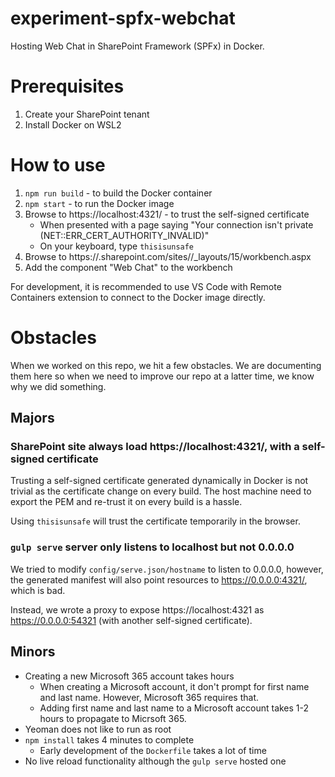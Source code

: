 # experiment-spfx-webchat

Hosting Web Chat in SharePoint Framework (SPFx) in Docker.

# Prerequisites

1. Create your SharePoint tenant
1. Install Docker on WSL2

# How to use

1. `npm run build` - to build the Docker container
1. `npm start` - to run the Docker image
1. Browse to https://localhost:4321/ - to trust the self-signed certificate
   - When presented with a page saying "Your connection isn't private (NET::ERR_CERT_AUTHORITY_INVALID)"
   - On your keyboard, type `thisisunsafe`
1. Browse to https://<your-sharepoint>.sharepoint.com/sites/<your-site>/_layouts/15/workbench.aspx
1. Add the component "Web Chat" to the workbench

For development, it is recommended to use VS Code with Remote Containers extension to connect to the Docker image directly.

# Obstacles

When we worked on this repo, we hit a few obstacles. We are documenting them here so when we need to improve our repo at a latter time, we know why we did something.

## Majors

### SharePoint site always load https://localhost:4321/, with a self-signed certificate

Trusting a self-signed certificate generated dynamically in Docker is not trivial as the certificate change on every build. The host machine need to export the PEM and re-trust it on every build is a hassle.

Using `thisisunsafe` will trust the certificate temporarily in the browser.

### `gulp serve` server only listens to localhost but not 0.0.0.0

We tried to modify `config/serve.json/hostname` to listen to 0.0.0.0, however, the generated manifest will also point resources to https://0.0.0.0:4321/, which is bad.

Instead, we wrote a proxy to expose https://localhost:4321 as https://0.0.0.0:54321 (with another self-signed certificate).

## Minors

- Creating a new Microsoft 365 account takes hours
   - When creating a Microsoft account, it don't prompt for first name and last name. However, Microsoft 365 requires that.
   - Adding first name and last name to a Microsoft account takes 1-2 hours to propagate to Micrsoft 365.
- Yeoman does not like to run as root
- `npm install` takes 4 minutes to complete
   - Early development of the `Dockerfile` takes a lot of time
- No live reload functionality although the `gulp serve` hosted one
